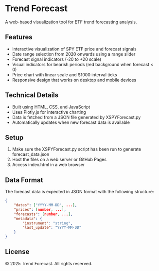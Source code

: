 # Trend Forecast

A web-based visualization tool for ETF trend forecasting analysis.

## Features

- Interactive visualization of SPY ETF price and forecast signals
- Date range selection from 2020 onwards using a range slider
- Forecast signal indicators (-20 to +20 scale)
- Visual indicators for bearish periods (red background when forecast < 0)
- Price chart with linear scale and $1000 interval ticks
- Responsive design that works on desktop and mobile devices

## Technical Details

- Built using HTML, CSS, and JavaScript
- Uses Plotly.js for interactive charting
- Data is fetched from a JSON file generated by XSPYForecast.py
- Automatically updates when new forecast data is available

## Setup

1. Make sure the XSPYForecast.py script has been run to generate forecast_data.json
2. Host the files on a web server or GitHub Pages
3. Access index.html in a web browser

## Data Format

The forecast data is expected in JSON format with the following structure:
```json
{
    "dates": ["YYYY-MM-DD", ...],
    "prices": [number, ...],
    "forecasts": [number, ...],
    "metadata": {
        "instrument": "string",
        "last_update": "YYYY-MM-DD"
    }
}
```

## License

© 2025 Trend Forecast. All rights reserved.
